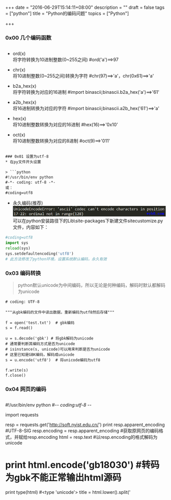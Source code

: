 +++
date = "2016-06-29T15:14:11+08:00"
description = ""
draft = false
tags = ["python"]
title = "Python的编码问题"
topics = ["Python"]

+++

### 0x00 几个编码函数
> ```
* ord(x)  
    将字符转换为10进制整数(0~255之间) #ord('a')==>97
* chr(x)  
    将10进制整数(0~255之间)转换为字符 #chr(97)==>'a'，chr(0x61)==>'a'

* b2a_hex(x)  
    将字符转换为对应的16进制 #import binascii;binascii.b2a_hex('a')==>'61'
* a2b_hex(x)  
    将16进制转换为对应的字符 #import binascii;binascii.a2b_hex('61')==>'a'

* hex(x)  
    将10进制整数转换为对应的16进制 #hex(16)==>'0x10'
* oct(x)  
    将10进制整数转换为对应的8进制  #oct(9)==>'011'
```

### 0x01 设置为utf-8
* 在py文件开头设置

> ```python
#!/usr/bin/env python
#-*- coding: utf-8 -*-
或：
#coding=utf8
```

* 永久编码(推荐)
![python编码出错.png](/img/post/unicode_encode_error.png)
可以在python安装路径下的Lib\site-packages下新建文件sitecustomize.py文件，内容如下：
```python
#coding=utf8
import sys
reload(sys)
sys.setdefaultencoding('utf8')
# 此方法修改了python环境，设置系统默认编码，永久有效
```

### 0x03 编码转换
> python默认unicode为中间编码，所以无论是何种编码，解码时默认都解码为unicode
```
# coding: UTF-8

"""从gbk编码的文件中读出数据，重新编码为utf8然后存储"""

f = open('test.txt')  # gbk编码
s = f.read()

u = s.decode('gbk') # 将gbk解码为unicode
# 通常要判断其编码方式是否为unicode
# isinstance(s, unicode)可以用来判断是否为unicode 
# 这里已知是GBK编码，解码成unicode
s = u.encode('utf8')  # 将unicode编码为utf8

f.write(s)
f.close()
```

### 0x04 网页的编码
> ```python
#!/usr/bin/env python
#-*- coding:utf-8 -*-

import requests

resp = requests.get('http://soft.nyist.edu.cn/')
print resp.apparent_encoding #UTF-8-SIG
resp.encoding = resp.apparent_encoding #获取原网页的编码格式，并赋给resp.encoding
html = resp.text #以resp.encoding的格式解码为unicode
# print html.encode('gb18030') #转码为gbk不能正常输出html源码
print type(html) #<type 'unicode'>
title = html.lower().split('<title>')[1].split('</title')[0]
print title #南阳理工学院
```